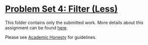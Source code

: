 # [Problem Set 4: Filter (Less)](https://cs50.harvard.edu/x/2022/psets/4/filter/less)

This folder contains only the submitted work. More details about this assignment can be found [here](https://cs50.harvard.edu/x/2022/psets/4/filter/less/).

Please see [Academic Honesty](https://cs50.harvard.edu/x/2022/honesty/) for guidelines.
